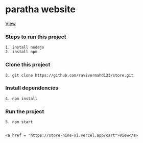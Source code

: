 # paratha website
<a href = "https://store-nine-xi.vercel.app">View</a>


### Steps to run this project
    1. install nodejs
    2. install npm
    
### Clone this project
    3. git clone https://github.com/ravivermahd123/store.git
    
### Install dependencies
    4. npm install
    
### Run the project
    5. npm start
    
    
    <a href = "https://store-nine-xi.vercel.app/cart">View</a>
